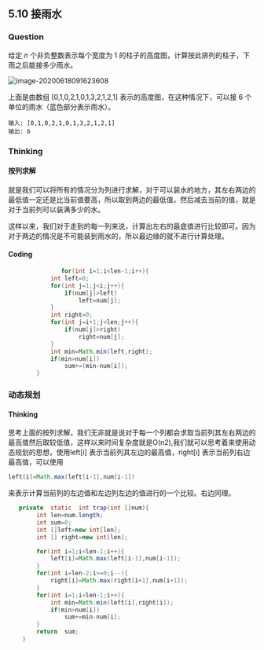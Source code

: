 ## 5.10 接雨水

### Question


给定 *n* 个非负整数表示每个宽度为 1 的柱子的高度图，计算按此排列的柱子，下雨之后能接多少雨水。

![image-20200618091623608](http://maycope.cn/images/image-20200618091623608.png)

上面是由数组 [0,1,0,2,1,0,1,3,2,1,2,1] 表示的高度图，在这种情况下，可以接 6 个单位的雨水（蓝色部分表示雨水）。

```
输入: [0,1,0,2,1,0,1,3,2,1,2,1]
输出: 6
```

### Thinking

#### 按列求解

就是我们可以将所有的情况分为列进行求解，对于可以装水的地方，其左右两边的最低值一定还是比当前值要高，所以取到两边的最低值，然后减去当前的值，就是对于当前列可以装满多少的水。

这样以来，我们对于走到的每一列来说，计算出左右的最底值进行比较即可。因为对于两边的情况是不可能装到雨水的，所以最边缘的就不进行计算处理。

#### Coding

```java
               for(int i=1;i<len-1;i++){
            int left=0;
            for(int j=1;j<i;j++){
                if(num[j]>left)
                    left=num[j];
            }
            int right=0;
            for(int j=i+1;j<len;j++){
                if(num[j]>right)
                    right=num[j];
            }
            int min=Math.min(left,right);
            if(min>num[i])
                sum+=(min-num[i]);
        }
```

### 动态规划

#### Thinking

 思考上面的按列求解，我们无非就是说对于每一个列都会求取当前列其左右两边的最高值然后取较低值，这样以来时间复杂度就是O(n2),我们就可以思考着来使用动态规划的思想，使用left[i] 表示当前列其左边的最高值，right[i] 表示当前列右边最高值，可以使用

```java
left[i]=Math.max(left[i-1],num[i-1])
```

来表示计算当前列的左边值和左边列左边的值进行的一个比较。右边同理。

```java
   private  static  int trap(int []num){
        int len=num.length;
        int sum=0;
        int []left=new int[len];
        int [] right=new int[len];

        for(int i=1;i<len-1;i++){
            left[i]=Math.max(left[i-1],num[i-1]);
        }
        for(int i=len-2;i>=0;i--){
            right[i]=Math.max(right[i+1],num[i+1]);
        }
        for(int i=1;i<len-1;i++){
            int min=Math.min(left[i],right[i]);
            if(min>num[i])
                sum+=min-num[i];
        }
        return  sum;
    }
```

